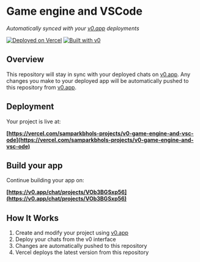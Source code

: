 # Game engine and VSCode

*Automatically synced with your [v0.app](https://v0.app) deployments*

[![Deployed on Vercel](https://img.shields.io/badge/Deployed%20on-Vercel-black?style=for-the-badge&logo=vercel)](https://vercel.com/samparkbhols-projects/v0-game-engine-and-vsc-ode)
[![Built with v0](https://img.shields.io/badge/Built%20with-v0.app-black?style=for-the-badge)](https://v0.app/chat/projects/VOb3BGSxp56)

## Overview

This repository will stay in sync with your deployed chats on [v0.app](https://v0.app).
Any changes you make to your deployed app will be automatically pushed to this repository from [v0.app](https://v0.app).

## Deployment

Your project is live at:

**[https://vercel.com/samparkbhols-projects/v0-game-engine-and-vsc-ode](https://vercel.com/samparkbhols-projects/v0-game-engine-and-vsc-ode)**

## Build your app

Continue building your app on:

**[https://v0.app/chat/projects/VOb3BGSxp56](https://v0.app/chat/projects/VOb3BGSxp56)**

## How It Works

1. Create and modify your project using [v0.app](https://v0.app)
2. Deploy your chats from the v0 interface
3. Changes are automatically pushed to this repository
4. Vercel deploys the latest version from this repository